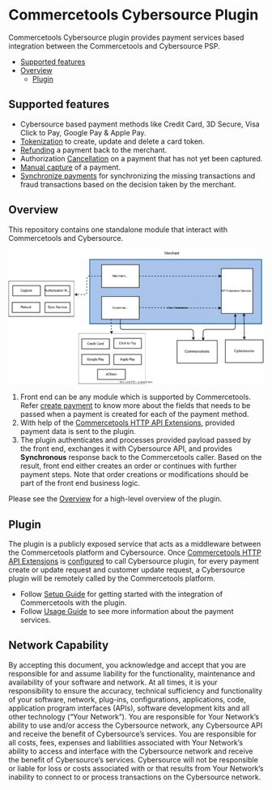 # Commercetools Cybersource Plugin

Commercetools Cybersource plugin provides payment services based integration between the Commercetools and Cybersource PSP.

- [Supported features](#supported-features)
- [Overview](#overview)
  - [Plugin](#plugin)


## Supported features
- Cybersource based payment methods like Credit Card, 3D Secure, Visa Click to Pay, Google Pay & Apple Pay.
- [Tokenization](./docs/Tokenization.md) to create, update and delete a card token.
- [Refunding](./docs/Refund-a-Payment.md) a payment back to the merchant.
- Authorization [Cancellation](./docs/Reverse-a-Payment.md) on a payment that has not yet been captured.
- [Manual capture](./docs/Capture-a-Payment.md) of a payment.
- [Synchronize payments](./docs/Synchronizing-Payments.md) for synchronizing the missing transactions and fraud transactions based on the decision taken by the merchant.

## Overview
This repository contains one standalone module that interact with Commercetools and Cybersource.
 

![Architecture](./docs/images/High-Level-Architecture.svg)

1. Front end can be any module which is supported by Commercetools. Refer [create payment](./docs/Creating-a-Payment.md) to know more about the fields that needs to be passed when a payment is created for each of the payment method.
2. With help of the [Commercetools HTTP API Extensions](https://docs.commercetools.com/api/projects/api-extensions), provided payment data is sent to the plugin.
3. The plugin authenticates and  processes provided payload passed by the front end, exchanges it with Cybersource API, and provides **Synchronous** response back to the Commercetools caller. Based on the result, front end either creates an order or continues with further payment steps. 
Note that order creations or modifications should be part of the front end business logic.

Please see the [Overview](./docs/Overview.md) for a high-level overview of the plugin.

## Plugin 

The plugin is a publicly exposed service that acts as a middleware between the Commercetools platform and Cybersource. Once [Commercetools HTTP API Extensions](https://docs.commercetools.com/api/projects/api-extensions) is [configured](./docs/API-Extension-Setup.md#a-namerunningscriptarunning-extension-setup-script) to call Cybersource plugin, for every payment create or update request and customer update request, a Cybersource plugin will be remotely called by the Commercetools platform. 

- Follow [Setup Guide](./docs/Setup.md) for getting started with the integration of Commercetools with the plugin.
- Follow [Usage Guide](./docs/Usage.md) to see more information about the payment services.

## Network Capability

By accepting this document, you acknowledge and accept that you are responsible for and assume liability for the functionality, maintenance and availability of your software and network. At all times, it is your responsibility to ensure the accuracy, technical sufficiency and functionality of your software, network, plug-ins, configurations, applications, code, application program interfaces (APIs), software development kits and all other technology (“Your Network”). You are responsible for Your Network’s ability to use and/or access the Cybersource network, any Cybersource API and receive the benefit of Cybersource’s services. You are responsible for all costs, fees, expenses and liabilities associated with Your Network’s ability to access and interface with the Cybersource network and receive the benefit of Cybersource’s services. Cybersource will not be responsible or liable for loss or costs associated with or that results from Your Network’s inability to connect to or process transactions on the Cybersource network.
